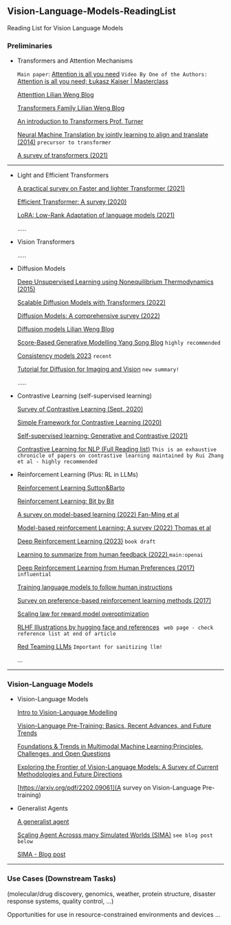## Vision-Language-Models-ReadingList
Reading List for Vision Language Models

### Preliminaries

* Transformers and Attention Mechanisms

  `Main paper`: [Attention is all you need](https://arxiv.org/pdf/1706.03762.pdf) 
  `Video By One of the Authors:` [Attention is all you need;  Łukasz Kaiser | Masterclass](https://www.youtube.com/watch?v=rBCqOTEfxvg)
  
  [Attenttion Lilian Weng Blog](https://lilianweng.github.io/posts/2018-06-24-attention/)
  
  [Transformers Family Lilian Weng Blog](https://lilianweng.github.io/posts/2020-04-07-the-transformer-family/)
  
  [An introduction to Transformers Prof. Turner](https://arxiv.org/pdf/2304.10557.pdf)

  [Neural Machine Translation by jointly learning to align and translate (2014)](https://arxiv.org/abs/1409.0473) `precursor to transformer`

  [A survey of transformers (2021)](https://arxiv.org/abs/2106.04554)

  
----
* Light and Efficient Transformers
  
  [A practical survey on Faster and lighter Transformer (2021)](https://arxiv.org/abs/2103.14636)

  [Efficient Transformer: A survey (2020)](https://arxiv.org/abs/2009.06732)

  [LoRA: Low-Rank Adaptation of language models (2021) ](https://arxiv.org/pdf/2106.09685.pdf)


  .....

* Vision Transformers

  
   .....

* Diffusion Models

  [Deep Unsupervised Learning using Nonequilibrium Thermodynamics (2015)](https://arxiv.org/abs/1503.03585)

  [Scalable Diffusion Models with Transformers (2022)](https://arxiv.org/abs/2212.09748)

  [Diffusion Models: A comprehensive survey (2022)](https://arxiv.org/abs/2209.00796)

  [Diffusion models Lilian Weng Blog ](https://lilianweng.github.io/posts/2021-07-11-diffusion-models/)

  [Score-Based Generative Modelling Yang Song Blog](https://yang-song.net/blog/2021/score/) `highly recommended`

  [Consistency models 2023](https://arxiv.org/abs/2303.01469) `recent`

  [Tutorial for Diffusion for Imaging and Vision](https://arxiv.org/abs/2403.18103) `new summary!`


  .....

* Contrastive Learning (self-supervised learning)
  
  [Survey of Contrastive Learning (Sept. 2020)](https://arxiv.org/pdf/2010.05113.pdf)
  
  [Simple Framework for Contrastive Learning (2020) ](https://arxiv.org/pdf/2002.05709.pdf)

  [Self-supervised learning: Generative and Contrastive (2021)](https://arxiv.org/pdf/2006.08218.pdf)

  [Contrastive Learning for NLP (Full Reading list)](https://github.com/ryanzhumich/Contrastive-Learning-NLP-Papers?tab=readme-ov-file#contrastive-learning-objective)
    `This is an exhaustive chronicle of papers on contrastive learning maintained by Rui Zhang et al - highly recommended`
  

  
  
* Reinforcement Learning (Plus: RL in LLMs)

  [Reinforcement Learning Sutton&Barto](https://www.andrew.cmu.edu/course/10-703/textbook/BartoSutton.pdf)

  [Reinforcement Learning: Bit by Bit](https://arxiv.org/pdf/2103.04047.pdf)

  [A survey on model-based learning (2022) Fan-Ming et al ](https://arxiv.org/pdf/2206.09328.pdf)

  [Model-based reinforcement Learning: A survey (2022) Thomas et al ](https://arxiv.org/pdf/2006.16712.pdf)

  [Deep Reinforcement Learning (2023)](https://arxiv.org/pdf/2201.02135.pdf) `book draft`

  [Learning to summarize from human feedback (2022) ](https://arxiv.org/pdf/2009.01325.pdf) `main:openai`

  [Deep Reinforcement Learning from Human Preferences (2017) ](https://arxiv.org/pdf/1706.03741.pdf) `influential`

  [Training language models to follow human instructions](https://arxiv.org/pdf/2203.02155.pdf)

  [Survey on preference-based reinforcement learning methods (2017) ](https://www.jmlr.org/papers/volume18/16-634/16-634.pdf)

  [Scaling law for reward model overoptimization](https://arxiv.org/pdf/2210.10760.pdf)

  [RLHF Illustrations by hugging face and references](https://huggingface.co/blog/rlhf) ` web page - check reference list at end of article`

  [Red Teaming LLMs](https://arxiv.org/pdf/2209.07858.pdf) `Important for sanitizing llm!`
  
   
  ...
  
----

### Vision-Language Models

* Vision-Language Models

  [Intro to Vision-Language Modelling](https://arxiv.org/pdf/2405.17247)

  [Vision-Language Pre-Training: Basics, Recent Advances, and Future Trends ](https://arxiv.org/pdf/2210.09263)

  [Foundations & Trends in Multimodal Machine Learning:Principles, Challenges, and Open Questions](https://arxiv.org/pdf/2209.03430)

  [Exploring the Frontier of Vision-Language Models: A Survey of Current Methodologies and Future Directions](https://arxiv.org/pdf/2404.07214)

  [https://arxiv.org/pdf/2202.09061](A survey on Vision-Language Pre-training)

* Generalist Agents

  [A generalist agent](https://arxiv.org/abs/2205.06175)

  [Scaling Agent Acrosss many Simulated Worlds (SIMA)](https://storage.googleapis.com/deepmind-media/DeepMind.com/Blog/sima-generalist-ai-agent-for-3d-virtual-environments/Scaling%20Instructable%20Agents%20Across%20Many%20Simulated%20Worlds.pdf) `see blog post below`

  [SIMA - Blog post](https://deepmind.google/discover/blog/sima-generalist-ai-agent-for-3d-virtual-environments/?utm_source=twitter&utm_medium=social&utm_campaign=SIMA/)
  
----
### Use Cases (Downstream Tasks)
  
   (molecular/drug discovery, genomics, weather, protein structure, disaster response systems, quality control,    ...)

   Opportunities for use in resource-constrained environments and devices ...





